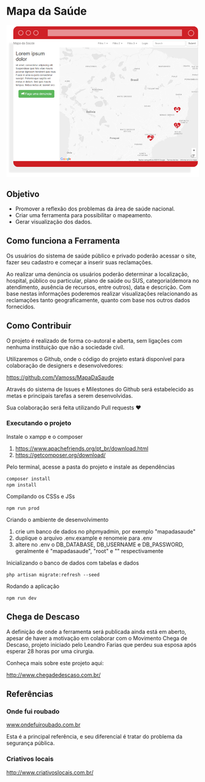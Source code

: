 # Mapa da Saúde
![Mapa da Saúde](screenshot.png)

## Objetivo
* Promover a reflexão dos problemas da área de saúde nacional.
* Criar uma ferramenta para possibilitar o mapeamento.
* Gerar visualização dos dados.

## Como funciona a Ferramenta
Os usuários do sistema de saúde público e privado poderão acessar o site, fazer seu cadastro e começar a inserir suas reclamações.

Ao realizar uma denúncia os usuários poderão determinar a localização, hospital, público ou particular, plano de saúde ou SUS, categoria(demora no atendimento, ausência de recursos, entre outros), data e descrição.
Com base nestas informações poderemos realizar visualizações relacionando as reclamações tanto geograficamente, quanto com base nos outros dados fornecidos.

## Como Contribuir
O projeto é realizado de forma co-autoral e aberta, sem ligações com nenhuma instituição que não a sociedade civíl.

Utilizaremos o Github, onde o código do projeto estará disponível para colaboração de designers e desenvolvedores:

https://github.com/Vamoss/MapaDaSaude

Através do sistema de Issues e Milestones do Github será estabelecido as metas e principais tarefas a serem desenvolvidas.

Sua colaboração será feita utilizando Pull requests ❤

### Executando o projeto
Instale o xampp e o composer

1. https://www.apachefriends.org/pt_br/download.html
2. https://getcomposer.org/download/

Pelo terminal, acesse a pasta do projeto e instale as dependências

```
composer install
npm install
```

Compilando os CSSs e JSs

```
npm run prod
```

Criando o ambiente de desenvolvimento

1. crie um banco de dados no phpmyadmin, por exemplo "mapadasaude"
1. duplique o arquivo .env.example e renomeie para .env
2. altere no .env o DB_DATABASE, DB_USERNAME e DB_PASSWORD, geralmente é "mapadasaude", "root" e "" respectivamente 

Inicializando o banco de dados com tabelas e dados

```
php artisan migrate:refresh --seed
```

Rodando a aplicação

```
npm run dev
```

## Chega de Descaso
A definição de onde a ferramenta será publicada ainda está em aberto, apesar de haver a motivação em colaborar com o Movimento Chega de Descaso, projeto iniciado pelo Leandro Farias que perdeu sua esposa após esperar 28 horas por uma cirurgia.

Conheça mais sobre este projeto aqui:

http://www.chegadedescaso.com.br/

## Referências
### Onde fui roubado
www.ondefuiroubado.com.br

Esta é a principal referência, e seu diferencial é tratar do problema da segurança pública.

### Criativos locais
http://www.criativoslocais.com.br/

